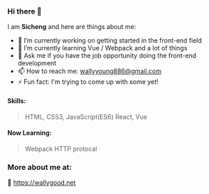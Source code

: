 ### Hi there 👋

I am **Sicheng** and here are things about me:

- 🔭 I’m currently working on getting started in the front-end field
- 🌱 I’m currently learning Vue / Webpack and a lot of things
- 💬 Ask me if you have the job opportunity doing the front-end development
- 📫 How to reach me: wallyyoung886@gmail.com
- ⚡ Fun fact: I'm trying to come up with some yet!

#### Skills:
> HTML, CSS3, JavaScript(ES6)
> React, Vue

#### Now Learning:
> Webpack
> HTTP protocal

### More about me at:
🔗 https://wallygood.net 
